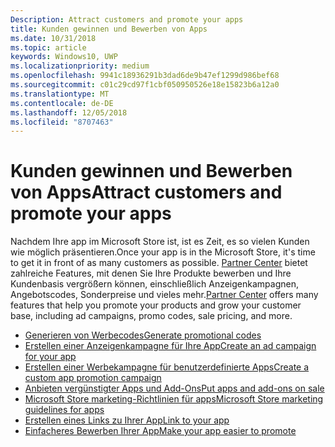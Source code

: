 ```yaml
---
Description: Attract customers and promote your apps
title: Kunden gewinnen und Bewerben von Apps
ms.date: 10/31/2018
ms.topic: article
keywords: Windows10, UWP
ms.localizationpriority: medium
ms.openlocfilehash: 9941c18936291b3dad6de9b47ef1299d986bef68
ms.sourcegitcommit: c01c29cd97f1cbf050950526e18e15823b6a12a0
ms.translationtype: MT
ms.contentlocale: de-DE
ms.lasthandoff: 12/05/2018
ms.locfileid: "8707463"
---
```

# <a name="attract-customers-and-promote-your-apps"></a><span data-ttu-id="4b775-103">Kunden gewinnen und Bewerben von Apps</span><span class="sxs-lookup"><span data-stu-id="4b775-103">Attract customers and promote your apps</span></span>

<span data-ttu-id="4b775-104">Nachdem Ihre app im Microsoft Store ist, ist es Zeit, es so vielen Kunden wie möglich präsentieren.</span><span class="sxs-lookup"><span data-stu-id="4b775-104">Once your app is in the Microsoft Store, it's time to get it in front of as many customers as possible.</span></span> <span data-ttu-id="4b775-105">[Partner Center](https://partner.microsoft.com/dashboard) bietet zahlreiche Features, mit denen Sie Ihre Produkte bewerben und Ihre Kundenbasis vergrößern können, einschließlich Anzeigenkampagnen, Angebotscodes, Sonderpreise und vieles mehr.</span><span class="sxs-lookup"><span data-stu-id="4b775-105">[Partner Center](https://partner.microsoft.com/dashboard) offers many features that help you promote your products and grow your customer base, including ad campaigns, promo codes, sale pricing, and more.</span></span>

-   [<span data-ttu-id="4b775-106">Generieren von Werbecodes</span><span class="sxs-lookup"><span data-stu-id="4b775-106">Generate promotional codes</span></span>](generate-promotional-codes.md)
-   [<span data-ttu-id="4b775-107">Erstellen einer Anzeigenkampagne für Ihre App</span><span class="sxs-lookup"><span data-stu-id="4b775-107">Create an ad campaign for your app</span></span>](create-an-ad-campaign-for-your-app.md)
-   [<span data-ttu-id="4b775-108">Erstellen einer Werbekampagne für benutzerdefinierte Apps</span><span class="sxs-lookup"><span data-stu-id="4b775-108">Create a custom app promotion campaign</span></span>](create-a-custom-app-promotion-campaign.md)
-   [<span data-ttu-id="4b775-109">Anbieten vergünstigter Apps und Add-Ons</span><span class="sxs-lookup"><span data-stu-id="4b775-109">Put apps and add-ons on sale</span></span>](put-apps-and-add-ons-on-sale.md)
-   [<span data-ttu-id="4b775-110">Microsoft Store marketing-Richtlinien für apps</span><span class="sxs-lookup"><span data-stu-id="4b775-110">Microsoft Store marketing guidelines for apps</span></span>](app-marketing-guidelines.md)
-   [<span data-ttu-id="4b775-111">Erstellen eines Links zu Ihrer App</span><span class="sxs-lookup"><span data-stu-id="4b775-111">Link to your app</span></span>](link-to-your-app.md)
-   [<span data-ttu-id="4b775-112">Einfacheres Bewerben Ihrer App</span><span class="sxs-lookup"><span data-stu-id="4b775-112">Make your app easier to promote</span></span>](make-your-app-easier-to-promote.md)

 

 
